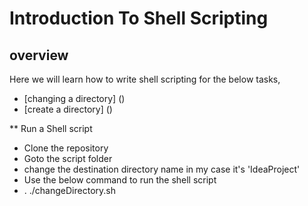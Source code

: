 # Introduction To Shell Scripting
## overview
Here we will learn how to write shell scripting for the below tasks,
* [changing a directory] ()
* [create a directory] ()



** Run a Shell script
* Clone the repository
* Goto the script folder
* change the destination directory name in my case it's 'IdeaProject'
* Use the below command to run the shell script
* . ./changeDirectory.sh 
